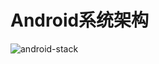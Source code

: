 # Android系统架构

![android-stack](https://user-images.githubusercontent.com/57212793/130003613-f08afd59-e297-4feb-bfe0-56be355a7dda.png)
